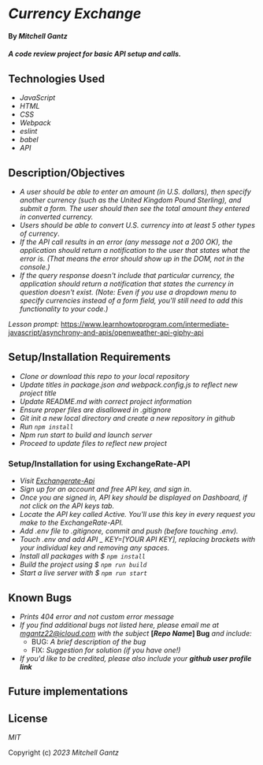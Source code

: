 # _Currency Exchange_


#### By _Mitchell Gantz_

#### _A code review project for basic API setup and calls._

## Technologies Used

- _JavaScript_
- _HTML_
- _CSS_
- _Webpack_
- _eslint_
- _babel_
- _API_


## Description/Objectives

- _A user should be able to enter an amount (in U.S. dollars), then specify another currency (such as the United Kingdom Pound Sterling), and submit a form. The user should then see the total amount they entered in converted currency._
- _Users should be able to convert U.S. currency into at least 5 other types of currency_.
- _If the API call results in an error (any message not a 200 OK), the application should return a notification to the user that states what the error is. (That means the error should show up in the DOM, not in the console.)_
- _If the query response doesn't include that particular currency, the application should return a notification that states the currency in question doesn't exist. (Note: Even if you use a dropdown menu to specify currencies instead of a form field, you'll still need to add this functionality to your code.)_

_Lesson prompt:_ https://www.learnhowtoprogram.com/intermediate-javascript/asynchrony-and-apis/openweather-api-giphy-api

## Setup/Installation Requirements

- _Clone or download this repo to your local repository_
- _Update titles in package.json and webpack.config.js to reflect new project title_
- _Update README.md with correct project information_
- _Ensure proper files are disallowed in .gitignore_
- _Git init a new local directory and create a new repository in github_
- _Run `npm install`_
- _Npm run start to build and launch server_
- _Proceed to update files to reflect new project_

### Setup/Installation for using ExchangeRate-API

- _Visit [Exchangerate-Api](https://www.exchangerate-api.com/)_
- _Sign up for an account and free API key, and sign in._
- _Once you are signed in, API key should be displayed on Dashboard, if not click on the API keys tab._
- _Locate the API key called Active. You'll use this key in every request you make to the ExchangeRate-API._
- _Add .env file to .gitignore, commit and push (before touching .env)._
- _Touch .env and add API _ KEY=[YOUR API KEY], replacing brackets with your individual key and removing any spaces._
- _Install all packages with $ `npm install`_
- _Build the project using $ `npm run build`_
- _Start a live server with $ `npm run start`_

## Known Bugs

- _Prints 404 error and not custom error message_
- _If you find additional bugs not listed here, please email me at mgantz22@icloud.com with the subject_ **[_Repo Name_] Bug** _and include:_
  - BUG: _A brief description of the bug_
  - FIX: _Suggestion for solution (if you have one!)_
- _If you'd like to be credited, please also include your_ **_github user profile link_**

## Future implementations

## License
_MIT_

Copyright (c) _2023_  _Mitchell Gantz_